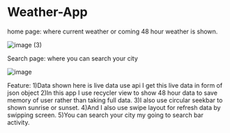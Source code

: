 # Weather-App
home page: where current weather or  coming 48 hour weather is shown.

![image (3)](https://user-images.githubusercontent.com/61704011/115745345-f8486e00-a3b0-11eb-8b8c-8cee8b78e481.png)

Search page: where you can search your city

![image](https://user-images.githubusercontent.com/61704011/115745805-6856f400-a3b1-11eb-9c29-1c0ce6f0906c.png)

Feature:
1)Data shown here is live data use api I get this live data in form of json object
2)In this app I use recycler view to show 48 hour data to save memory of user rather than taking full data.
3)I also use circular seekbar to shown sunrise or sunset.
4)And I also use swipe layout for refresh data by swipping screen.
5)You can search your city my going to search bar activity.

